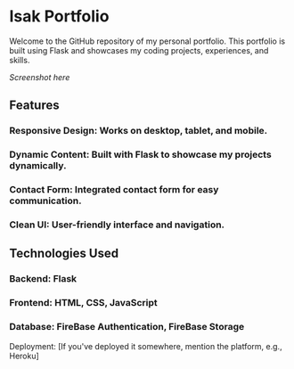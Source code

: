 # Isak Portfolio

Welcome to the GitHub repository of my personal portfolio.
This portfolio is built using Flask and showcases my coding projects, experiences, and skills.

*Screenshot here*


## Features
### Responsive Design: Works on desktop, tablet, and mobile.
### Dynamic Content: Built with Flask to showcase my projects dynamically.
### Contact Form: Integrated contact form for easy communication.
### Clean UI: User-friendly interface and navigation.

## Technologies Used
### Backend: Flask
### Frontend: HTML, CSS, JavaScript
### Database: FireBase Authentication, FireBase Storage
Deployment: [If you've deployed it somewhere, mention the platform, e.g., Heroku]